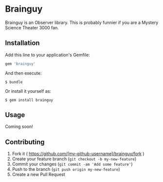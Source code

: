 # Brainguy

Brainguy is an Observer library. This is probably funnier if you are a 
Mystery Science Theater 3000 fan.

## Installation

Add this line to your application's Gemfile:

```ruby
gem 'brainguy'
```

And then execute:

    $ bundle

Or install it yourself as:

    $ gem install brainguy

## Usage

Coming soon!

## Contributing

1. Fork it ( https://github.com/[my-github-username]/brainguy/fork )
2. Create your feature branch (`git checkout -b my-new-feature`)
3. Commit your changes (`git commit -am 'Add some feature'`)
4. Push to the branch (`git push origin my-new-feature`)
5. Create a new Pull Request
